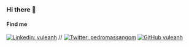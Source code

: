 ### Hi there 👋

#### Find me
[![Linkedin: vuleanh](https://img.shields.io/badge/-pedromassango-blue?style=flat-square&logo=Linkedin&logoColor=white&link=https://www.linkedin.com/in/pedromassango/)](https://www.linkedin.com/in/vuleanh/)
// [![Twitter: pedromassangom](https://img.shields.io/twitter/follow/pedromassangom?style=social)](https://twitter.com/pedromassangom)
[![GitHub vuleanh](https://img.shields.io/github/followers/pedromassango?label=follow&style=social)](https://github.com/vuleanh)

<!--
**vuleanh/vuleanh** is a ✨ _special_ ✨ repository because its `README.md` (this file) appears on your GitHub profile.

Here are some ideas to get you started:

- 🔭 I’m currently working on ...
- 🌱 I’m currently learning ...
- 👯 I’m looking to collaborate on ...
- 🤔 I’m looking for help with ...
- 💬 Ask me about ...
- 📫 How to reach me: ...
- 😄 Pronouns: ...
- ⚡ Fun fact: ...
-->
